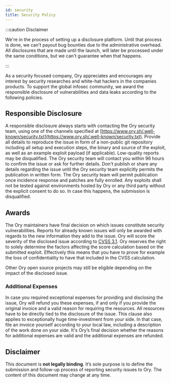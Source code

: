 ```yaml
---
id: security
title: Security Policy
---
```


:::caution Disclaimer

We're  in the process of setting up a disclosure platform. Until that
process is done, we can't payout bug bounties due to the administrative
overhead. All disclosures that are made until the launch, will later be
processed under the same conditions, but we can't guarantee when that happens.

:::

As a security focused company, Ory appreciates and encourages any interest by
security researches and white-hat hackers in the companies products. To support
the global infosec community, we award the responsible disclosure of
vulnerabilities and data leaks according to the following policies.

## Responsible Disclosure

A responsible disclosure always starts with contacting the Ory security team,
using one of the channels specified at
[https://www.ory.sh/.well-known/security.txt](https://www.ory.sh/.well-known/security.txt).
Provide all details to reproduce the issue in form of a non-public git
repository including all setup and execution steps, the binary and source of the
exploit, as well as an example exploit payload (if applicable). Low-quality
reports may be disqualified. The Ory security team will contact you within 96
hours to confirm the issue or ask for further details. Don't publish or share
any details regarding the issue until the Ory security team explicitly permits
the publication in written form. The Ory security team will permit publication
once incidence response and patches are fully enrolled. Any exploits shall not
be tested against environments hosted by Ory or any third party without the
explicit consent to do so. In case this happens, the submission is disqualified.

## Awards

The Ory maintainers have final decision on which issues constitute security
vulnerabilities. Reports for already known issues will only be awarded with
regards to the new information they add to the issue. Ory will score the
severity of the disclosed issue according to
[CVSS 3.1](https://www.first.org/cvss/v3.1/specification-document). Ory reserves
the right to solely determine the factors affecting the score calculation based
on the submitted exploit. Effectively this means that you have to prove for example the
loss of confidentiality to have that included in the CVSS calculation.

Other Ory open source projects may still be eligible depending on the impact of
the disclosed issue.

### Additional Expenses

In case you required exceptional expenses for providing and disclosing the
issue, Ory will refund you these expenses, if and only if you provide the
original invoice and a valid reason for requiring the resources. All resources
have to be directly tied to the disclosure of the issue. This clause also
applies to exceptionally huge time-investment from your side. In that case, file
an invoice yourself according to your local law, including a description of the
work done on your side. It's Ory’s final decision whether the reasons for
additional expenses are valid and the additional expenses are refunded.

## Disclaimer

This document is **not legally binding**. It’s sole purpose is to define the
submission and follow-up process of reporting security issues to Ory. The
content of this document may change at any time.
